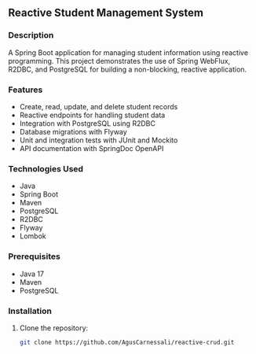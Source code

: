 ## Reactive Student Management System

### Description
A Spring Boot application for managing student information using reactive programming. This project demonstrates the use of Spring WebFlux, R2DBC, and PostgreSQL for building a non-blocking, reactive application.

### Features
- Create, read, update, and delete student records
- Reactive endpoints for handling student data
- Integration with PostgreSQL using R2DBC
- Database migrations with Flyway
- Unit and integration tests with JUnit and Mockito
- API documentation with SpringDoc OpenAPI

### Technologies Used
- Java
- Spring Boot
- Maven
- PostgreSQL
- R2DBC
- Flyway
- Lombok

### Prerequisites
- Java 17
- Maven
- PostgreSQL

### Installation
1. Clone the repository:
   ```sh
   git clone https://github.com/AgusCarnessali/reactive-crud.git